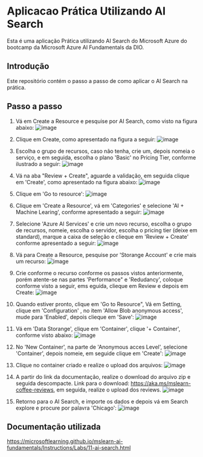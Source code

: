 # Aplicacao Prática Utilizando AI Search
Esta é uma aplicação Prática utilizando AI Search do Microsoft Azure do bootcamp da Microsoft Azure AI Fundamentals da DIO.

## Introdução
Este repositório contém o passo a passo de como aplicar o AI Search na prática.

## Passo a passo

1. Vá em Create a Resource e pesquise por AI Search, como visto na figura abaixo:
![image](https://github.com/CleristonAlbuquerque/Aplicacao-Pratica-Utilizando-AI-Search/assets/64879348/e838af9a-616d-4a15-bcc9-e47fbf1b83b3)

2. Clique em Create, como apresentado na figura a seguir:
   ![image](https://github.com/CleristonAlbuquerque/Aplicacao-Pratica-Utilizando-AI-Search/assets/64879348/0eaeca58-60a2-4078-b4d0-e00f28f54338)

3. Escolha o grupo de recursos, caso não tenha, crie um, depois nomeia o serviço, e em seguida, escolha o plano 'Basic' no Pricing Tier, conforme ilustrado a seguir:
![image](https://github.com/CleristonAlbuquerque/Aplicacao-Pratica-Utilizando-AI-Search/assets/64879348/ec874e62-eba2-4d6e-bed2-eb09386af773)

4. Vá na aba "Review + Create", aguarde a validação, em seguida clique em 'Create', como apresentado na figura abaixo:
![image](https://github.com/CleristonAlbuquerque/Aplicacao-Pratica-Utilizando-AI-Search/assets/64879348/c50ebc12-0849-4e4d-a212-c75754c04e8f)

5. Clique em 'Go to resource':
![image](https://github.com/CleristonAlbuquerque/Aplicacao-Pratica-Utilizando-AI-Search/assets/64879348/be7f9e86-0d94-4af2-8d41-f516395445dd)

6. Clique em 'Create a Resource', vá em 'Categories' e selecione 'AI + Machine Learing', conforme apresentado a seguir:
![image](https://github.com/CleristonAlbuquerque/Aplicacao-Pratica-Utilizando-AI-Search/assets/64879348/49238b17-2037-4c5b-aa7b-a8988faf284f)

7. Selecione 'Azure AI Services' e crie um novo recurso, escolha o grupo de recursos, nomeie, escolha o servidor, escolha o pricing tier (deixe em standard), marque a caixa de seleção e clieque em 'Review + Create' conforme apresentado a seguir:
![image](https://github.com/CleristonAlbuquerque/Aplicacao-Pratica-Utilizando-AI-Search/assets/64879348/95f2b5c4-058a-4021-80b2-5527212e5d1e)

8. Vá para Create a Resource, pesquise por 'Storange Account' e crie mais um recurso:
![image](https://github.com/CleristonAlbuquerque/Aplicacao-Pratica-Utilizando-AI-Search/assets/64879348/14999693-f065-4c68-ac2b-050b26d921e1)

9. Crie conforme o recurso conforme os passos vistos anteriormente, porém atente-se nas partes 'Performance" e 'Redudancy', coloque conforme visto a seguir, ems eguida, clieque em Review e depois em Create:
![image](https://github.com/CleristonAlbuquerque/Aplicacao-Pratica-Utilizando-AI-Search/assets/64879348/f5e89478-1c77-4346-acad-0798d77f869c)

10. Quando estiver pronto, clique em 'Go to Resource", Vá em Setting, clique em 'Configuration' , no item 'Allow Blob anonymous access', mude para 'Enabled', depois clieque em 'Save':
![image](https://github.com/CleristonAlbuquerque/Aplicacao-Pratica-Utilizando-AI-Search/assets/64879348/abb9fabd-a5ed-4f92-866e-f5dfd04eeb7b)

11. Vá em 'Data Storange', clique em 'Container', clique '+ Container', conforme visto abaixo:
![image](https://github.com/CleristonAlbuquerque/Aplicacao-Pratica-Utilizando-AI-Search/assets/64879348/2256845b-e42a-44af-ad0d-1d0fe6fe4bbe)

12. No 'New Container', na parte de 'Anonymous acces Level', selecione 'Container', depois nomeie, em seguide clique em 'Create':
![image](https://github.com/CleristonAlbuquerque/Aplicacao-Pratica-Utilizando-AI-Search/assets/64879348/ec326655-3a12-4f59-9126-00e2b6fae2c8)

13. Clique no container criado e realize o upload dos arquivos:
![image](https://github.com/CleristonAlbuquerque/Aplicacao-Pratica-Utilizando-AI-Search/assets/64879348/646bee77-b039-4fbe-8082-93255b6a982c)

14. A partir do link da documentação, realize o download do arquivo zip e seguida descompacte. Link para o download: https://aka.ms/mslearn-coffee-reviews, em seguida, realize o upload dos reviews.
![image](https://github.com/CleristonAlbuquerque/Aplicacao-Pratica-Utilizando-AI-Search/assets/64879348/3fac6f89-077b-4e79-bf60-b278cbbc7c8f)

15. Retorno para o AI Search, e importe os dados e depois vá em Search explore e procure por palavra 'Chicago':
![image](https://github.com/CleristonAlbuquerque/Aplicacao-Pratica-Utilizando-AI-Search/assets/64879348/ea72589e-2fe3-4c19-965b-e7a44ec6a926)

## Documentação utilizada
https://microsoftlearning.github.io/mslearn-ai-fundamentals/Instructions/Labs/11-ai-search.html








